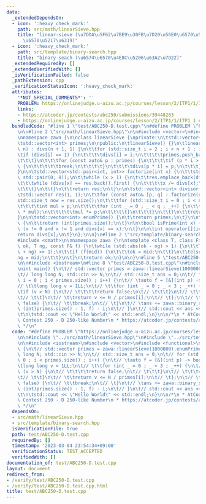 ```yaml
---
data:
  _extendedDependsOn:
  - icon: ':heavy_check_mark:'
    path: src/math/linearSieve.hpp
    title: "linear-sieve (\u7DDA\u5F62\u7BE9\u30FB\u7D20\u56E0\u6570\u5206\u89E3/\u7D04\
      \u6570\u5217\u6319)"
  - icon: ':heavy_check_mark:'
    path: src/template/binary-search.hpp
    title: "binary-seach (\u6574\u6570\u4E8C\u5206\u63A2\u7D22)"
  _extendedRequiredBy: []
  _extendedVerifiedWith: []
  _isVerificationFailed: false
  _pathExtension: cpp
  _verificationStatusIcon: ':heavy_check_mark:'
  attributes:
    '*NOT_SPECIAL_COMMENTS*': ''
    PROBLEM: https://onlinejudge.u-aizu.ac.jp/courses/lesson/2/ITP1/1/ITP1_1_A
    links:
    - https://atcoder.jp/contests/abc250/submissions/39448263
    - https://onlinejudge.u-aizu.ac.jp/courses/lesson/2/ITP1/1/ITP1_1_A
  bundledCode: "#line 1 \"test/ABC250-D.test.cpp\"\n#define PROBLEM \"https://onlinejudge.u-aizu.ac.jp/courses/lesson/2/ITP1/1/ITP1_1_A\"\
    \n\n#line 2 \"src/math/linearSieve.hpp\"\n\n#include <vector>\n#include <utility>\n\
    \nnamespace zawa {\n\nclass linearSieve {\nprivate:\n\tstd::vector<int> divs;\n\
    \tstd::vector<int> primes;\n\npublic:\n\tlinearSieve() {}\n\tlinearSieve(std::size_t\
    \ n) : divs(n + 1, 1) {\n\t\tfor (std::size_t i = 2 ; i < n + 1 ; i++) {\n\t\t\
    \tif (divs[i] == 1) {\n\t\t\t\tdivs[i] = i;\n\t\t\t\tprimes.push_back((int)i);\n\
    \t\t\t}\n\t\t\tfor (const auto& p : primes) {\n\t\t\t\tif (p * i > n or p > divs[i])\
    \ {\n\t\t\t\t\tbreak;\n\t\t\t\t}\n\t\t\t\tdivs[p * i] = p;\n\t\t\t}\n\t\t}\n\t\
    }\n\n\tstd::vector<std::pair<int, int>> factorize(int x) {\n\t\tstd::vector res(0,\
    \ std::pair(0, 0));\n\t\twhile (x > 1) {\n\t\t\tres.emplace_back(divs[x], 0);\n\
    \t\t\twhile (divs[x] == res.back().first) {\n\t\t\t\tx /= divs[x];\n\t\t\t\tres.back().second++;\n\
    \t\t\t}\n\t\t}\n\t\treturn res;\n\t}\n\n\tstd::vector<int> divisor(int x) {\n\t\
    \tstd::vector res(1, 1);\n\t\tfor (const auto& [p, q] : factorize(x)) {\n\t\t\t\
    std::size_t now = res.size();\n\t\t\tfor (std::size_t i = 0 ; i < now ; i++) {\n\
    \t\t\t\tint mul = p;\n\t\t\t\tfor (int _ = 0 ; _ < q ; _++) {\n\t\t\t\t\tres.emplace_back(res[i]\
    \ * mul);\n\t\t\t\t\tmul *= p;\n\t\t\t\t}\n\t\t\t}\n\t\t}\n\t\treturn res;\n\t\
    }\n\n\tstd::vector<int> enumPrime() {\n\t\treturn primes;\n\t}\n\n\tint numPrime()\
    \ {\n\t\treturn (int)primes.size();\n\t}\n\n\tbool isPrime(int x) {\n\t\treturn\
    \ (x != 0 and x != 1 and divs[x] == x);\n\t}\n\n\tint operator[](int x) {\n\t\t\
    return divs[x];\n\t}\n};\n\n}\n#line 2 \"src/template/binary-search.hpp\"\n\n\
    #include <cmath>\n\nnamespace zawa {\n\ntemplate <class T, class F>\nT binary_search(T\
    \ ok, T ng, const F& f) {\n\twhile (std::abs(ok - ng) > 1) {\n\t\tT mid = ((ok\
    \ + ng) >> 1);\n\t\tif (f(mid)) {\n\t\t\tok = mid;\n\t\t}\n\t\telse {\n\t\t\t\
    ng = mid;\n\t\t}\n\t}\n\treturn ok;\n}\n\n}\n#line 5 \"test/ABC250-D.test.cpp\"\
    \n\n#include <iostream>\n#line 8 \"test/ABC250-D.test.cpp\"\n#include <functional>\n\
    \nint main() {\n\t// std::vector primes = zawa::linearSieve(1000000).enumPrime();\n\
    \t// long long N; std::cin >> N;\n\t// std::size_t ans = 0;\n\t// for (std::size_t\
    \ i = 0 ; i < primes.size() ; i++) {\n\t// \tauto f = [&](int p) -> bool {\n\t\
    // \t\tlong long v = 1LL;\n\t// \t\tfor (int _ = 0 ; _ < 3 ; _++) {\n\t// \t\t\
    \tif (v > N) {\n\t// \t\t\t\treturn false;\n\t// \t\t\t}\n\t// \t\t\tv *= primes[p];\n\
    \t// \t\t}\n\t// \t\treturn v <= N / primes[i];\n\t// \t};\n\t// \tif (f(i) ==\
    \ false) {\n\t// \t\tbreak;\n\t// \t}\n\t// \tans += zawa::binary_search((int)i,\
    \ (int)primes.size() - 1, f) - i;\n\t// }\n\t// std::cout << ans << std::endl;\n\
    \t\n\tstd::cout << \"Hello World\" << std::endl;\n}\n\n/*\n * AtCoder Beginner\
    \ Contest 250 - D 250-like Number\n * https://atcoder.jp/contests/abc250/submissions/39448263\n\
    \ */\n"
  code: "#define PROBLEM \"https://onlinejudge.u-aizu.ac.jp/courses/lesson/2/ITP1/1/ITP1_1_A\"\
    \n\n#include \"../src/math/linearSieve.hpp\"\n#include \"../src/template/binary-search.hpp\"\
    \n\n#include <iostream>\n#include <vector>\n#include <functional>\n\nint main()\
    \ {\n\t// std::vector primes = zawa::linearSieve(1000000).enumPrime();\n\t// long\
    \ long N; std::cin >> N;\n\t// std::size_t ans = 0;\n\t// for (std::size_t i =\
    \ 0 ; i < primes.size() ; i++) {\n\t// \tauto f = [&](int p) -> bool {\n\t// \t\
    \tlong long v = 1LL;\n\t// \t\tfor (int _ = 0 ; _ < 3 ; _++) {\n\t// \t\t\tif\
    \ (v > N) {\n\t// \t\t\t\treturn false;\n\t// \t\t\t}\n\t// \t\t\tv *= primes[p];\n\
    \t// \t\t}\n\t// \t\treturn v <= N / primes[i];\n\t// \t};\n\t// \tif (f(i) ==\
    \ false) {\n\t// \t\tbreak;\n\t// \t}\n\t// \tans += zawa::binary_search((int)i,\
    \ (int)primes.size() - 1, f) - i;\n\t// }\n\t// std::cout << ans << std::endl;\n\
    \t\n\tstd::cout << \"Hello World\" << std::endl;\n}\n\n/*\n * AtCoder Beginner\
    \ Contest 250 - D 250-like Number\n * https://atcoder.jp/contests/abc250/submissions/39448263\n\
    \ */\n"
  dependsOn:
  - src/math/linearSieve.hpp
  - src/template/binary-search.hpp
  isVerificationFile: true
  path: test/ABC250-D.test.cpp
  requiredBy: []
  timestamp: '2023-03-04 23:54:34+09:00'
  verificationStatus: TEST_ACCEPTED
  verifiedWith: []
documentation_of: test/ABC250-D.test.cpp
layout: document
redirect_from:
- /verify/test/ABC250-D.test.cpp
- /verify/test/ABC250-D.test.cpp.html
title: test/ABC250-D.test.cpp
---
```

